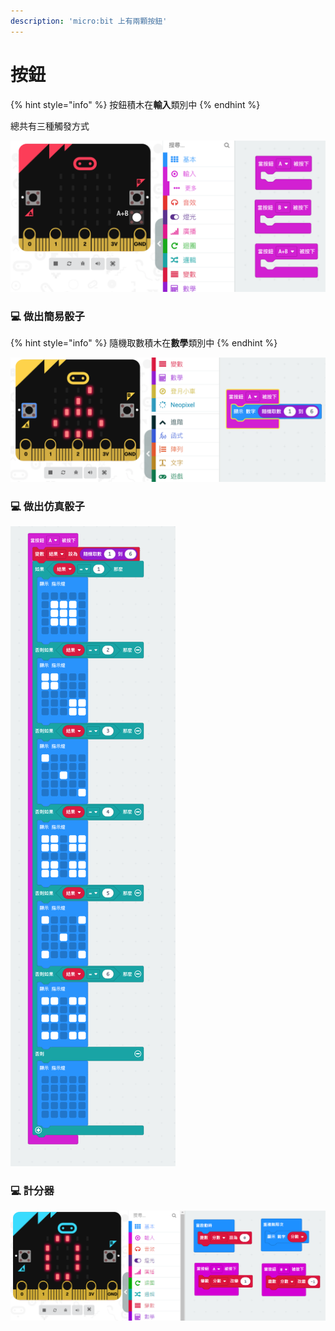 ```yaml
---
description: 'micro:bit 上有兩顆按鈕'
---
```


# 按鈕

{% hint style="info" %}
按鈕積木在**輸入**類別中
{% endhint %}

總共有三種觸發方式

![](.gitbook/assets/jie-tu-20201112-xia-wu-4.37.07.png)

### 💻 做出簡易骰子

{% hint style="info" %}
隨機取數積木在**數學**類別中
{% endhint %}

![](.gitbook/assets/jie-tu-20201112-xia-wu-4.45.37.png)

### 💻 做出仿真骰子

![](.gitbook/assets/jie-tu-20201112-xia-wu-4.52.34.png)

### 💻 計分器

![](.gitbook/assets/image%20%2826%29.png)


